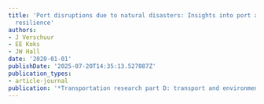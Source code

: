 ```yaml
---
title: 'Port disruptions due to natural disasters: Insights into port and logistics
  resilience'
authors:
- J Verschuur
- EE Koks
- JW Hall
date: '2020-01-01'
publishDate: '2025-07-20T14:35:13.527087Z'
publication_types:
- article-journal
publication: '*Transportation research part D: transport and environment*'
---
```

